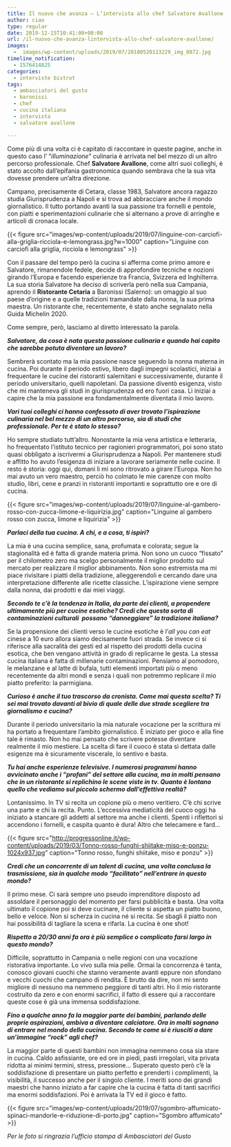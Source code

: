 ```yaml
---
title: Il nuovo che avanza – L’intervista allo chef Salvatore Avallone
author: ciao
type: regular
date: 2019-12-15T10:41:00+00:00
url: /il-nuovo-che-avanza-lintervista-allo-chef-salvatore-avallone/
images:
  -  images/wp-content/uploads/2019/07/20180520113229_img_0872.jpg
timeline_notification:
  - 1576414825
categories:
  - interviste bistrot
tags:
  - ambasciatori del gusto
  - baronissi
  - chef
  - cucina italiana
  - intervista
  - salvatore avallone

---
```

Come più di una volta ci è capitato di raccontare in queste pagine, anche in questo caso l’ “_illuminazione_” culinaria è arrivata nel bel mezzo di un altro percorso professionale. Chef **Salvatore Avallone**, come altri suoi colleghi, è stato accolto dall’epifania gastronomica quando sembrava che la sua vita dovesse prendere un’altra direzione.

Campano, precisamente di Cetara, classe 1983, Salvatore ancora ragazzo studia Giurisprudenza a Napoli e si trova ad abbracciare anche il mondo giornalistico. Il tutto portando avanti la sua passione tra fornelli e pentole, con piatti e sperimentazioni culinarie che si alternano a prove di arringhe e articoli di cronaca locale.


{{< figure src="images/wp-content/uploads/2019/07/linguine-con-carciofi-alla-griglia-ricciola-e-lemongrass.jpg?w=1000" caption="Linguine con carciofi alla griglia, ricciola e lemongrass" >}}


Con il passare del tempo però la cucina si afferma come primo amore e Salvatore, rimanendole fedele, decide di approfondire tecniche e nozioni girando l’Europa e facendo esperienze tra Francia, Svizzera ed Inghilterra. La sua storia Salvatore ha deciso di scriverla però nella sua Campania, aprendo il **Ristorante Cetaria** a Baronissi (Salerno): un omaggio al suo paese d’origine e a quelle tradizioni tramandate dalla nonna, la sua prima maestra. Un ristorante che, recentemente, è stato anche segnalato nella Guida Michelin 2020.

Come sempre, però, lasciamo al diretto interessato la parola.&nbsp;

**_Salvatore, da cosa è nata questa passione culinaria e quando hai capito che sarebbe potuta diventare un lavoro?_**

Sembrerà scontato ma la mia passione nasce seguendo la nonna materna in cucina. Poi durante il periodo estivo, libero dagli impegni scolastici, iniziai a frequentare le cucine dei ristoranti salernitani e successivamente, durante il periodo universitario, quelli napoletani. Da passione diventò esigenza, visto che mi manteneva gli studi in giurisprudenza ed ero fuori casa. Lì iniziai a capire che la mia passione era fondamentalmente diventata il mio lavoro.

**_Vari tuoi colleghi ci hanno confessato di aver trovato l’ispirazione culinaria nel bel mezzo di un altro percorso, sia di studi che professionale. Per te è stato lo stesso?_** 

Ho sempre studiato tutt’altro. Nonostante la mia vena artistica e letteraria, ho frequentato l’istituto tecnico per ragionieri programmatori, poi sono stato quasi obbligato a iscrivermi a Giurisprudenza a Napoli. Per mantenere studi e affitto ho avuto l’esigenza di iniziare a lavorare seriamente nelle cucine. Il resto è storia: oggi qui, domani lì mi sono ritrovato a girare l’Europa. Non ho mai avuto un vero maestro, perciò ho colmato le mie carenze con molto studio, libri, cene e pranzi in ristoranti importanti e soprattutto ore e ore di cucina.


{{< figure src="images/wp-content/uploads/2019/07/linguine-al-gambero-rosso-con-zucca-limone-e-liquirizia.jpg" caption="Linguine al gambero rosso con zucca, limone e liquirizia" >}}


**_Parlaci della tua cucina. A chi, e a cosa, ti ispiri?_**

La mia è una cucina semplice, sana, profumata e colorata; segue la stagionalità ed è fatta di grande materia prima. Non sono un cuoco “fissato” per il chilometro zero ma scelgo personalmente il miglior prodotto sul mercato per realizzare il miglior abbinamento. Non sono estremista ma mi piace rivisitare i piatti della tradizione, alleggerendoli e cercando dare una interpretazione differente alle ricette classiche. L’ispirazione viene sempre dalla nonna, dai prodotti e dai miei viaggi.

**_Secondo te c’è la tendenza in Italia, da parte dei clienti, a propendere ultimamente più per cucine esotiche? Credi che questa sorta di contaminazioni culturali &nbsp;possano “danneggiare” la tradizione italiana?_**

Se la propensione dei clienti verso le cucine esotiche è l’_all you can eat_ cinese a 10 euro allora siamo decisamente fuori strada. Se invece ci si riferisce alla sacralità dei gesti ed al rispetto dei prodotti della cucina esotica, che ben vengano attività in grado di replicarne le gesta. La stessa cucina italiana è fatta di millenarie contaminazioni. Pensiamo al pomodoro, le melanzane e al latte di bufala, tutti elementi importati più o meno recentemente da altri mondi e senza i quali non potremmo replicare il mio piatto preferito: la parmigiana.

**_Curioso è anche il tuo trascorso da cronista. Come mai questa scelta? Ti sei mai trovato davanti al bivio di quale delle due strade scegliere tra giornalismo e cucina?_**

Durante il periodo universitario la mia naturale vocazione per la scrittura mi ha portato a frequentare l’ambito giornalistico. È iniziato per gioco e alla fine tale è rimasto. Non ho mai pensato che scrivere potesse diventare realmente il mio mestiere. La scelta di fare il cuoco è stata sì dettata dalle esigenze ma è sicuramente viscerale, lo sentivo e basta.

**_Tu hai anche esperienze televisive. I numerosi programmi hanno avvicinato anche i “profani” del settore alla cucina, ma in molti pensano che in un ristorante si replichino le scene viste in tv. Quanto è lontano quello che vediamo sul piccolo schermo dall’effettiva realtà?_**

Lontanissimo. In TV si recita un copione più o meno veritiero. C’è chi scrive una parte e chi la recita. Punto. L’eccessiva mediaticità del cuoco oggi ha iniziato a stancare gli addetti al settore ma anche i clienti. Spenti i riflettori si accendono i fornelli, e caspita quanto è dura! Altro che telecamere e fard…


{{< figure src="http://progressonline.it/wp-content/uploads/2019/03/Tonno-rosso-funghi-shiitake-miso-e-ponzu-1024x937.jpg" caption="Tonno rosso, funghi shiitake, miso e ponzu" >}}


**_Credi che un concorrente di un talent di cucina, una volta conclusa la trasmissione, sia in qualche modo “facilitato” nell’entrare in questo mondo?_**

Il primo mese. Ci sarà sempre uno pseudo imprenditore disposto ad assoldare il personaggio del momento per farsi pubblicità e basta. Una volta ultimato il copione poi si deve cucinare, il cliente si aspetta un piatto buono, bello e veloce. Non si scherza in cucina né si recita. Se sbagli il piatto non hai possibilità di tagliare la scena e rifarla. La cucina è one shot!

**_Rispetto a 20/30 anni fa ora è più semplice o complicato farsi largo in questo mondo?_**

Difficile, soprattutto in Campania o nelle regioni con una vocazione ristorativa importante. Lo vivo sulla mia pelle. Ormai la concorrenza è tanta, conosco giovani cuochi che stanno veramente avanti eppure non sfondano e vecchi cuochi che campano di rendita. È brutto da dire, non mi sento migliore di nessuno ma nemmeno peggiore di tanti altri. Ho il mio ristorante costruito da zero e con enormi sacrifici, il fatto di essere qui a raccontare queste cose è già una immensa soddisfazione.

**_Fino a qualche anno fa la maggior parte dei bambini, parlando delle proprie aspirazioni, ambiva a diventare calciatore. Ora in molti sognano di entrare nel mondo della cucina. Secondo te come si è riusciti a dare un’immagine “rock” agli chef?_**

La maggior parte di questi bambini non immagina nemmeno cosa sia stare in cucina. Caldo asfissiante, ore ed ore in piedi, pasti irregolari, vita privata ridotta ai minimi termini, stress, pressione… Superato questo però c’è la soddisfazione di presentare un piatto perfetto e prenderti i complimenti, la visibilità, il successo anche per il singolo cliente. I meriti sono dei grandi maestri che hanno iniziato a far capire che la cucina è fatta di tanti sacrifici ma enormi soddisfazioni. Poi è arrivata la TV ed il gioco è fatto.


{{< figure src="images/wp-content/uploads/2019/07/sgombro-affumicato-spinaci-mandorle-e-riduzione-di-porto.jpg" caption="Sgombro affumicato" >}}


_Per le foto si ringrazia l&#8217;ufficio stampa di Ambasciatori del Gusto_
